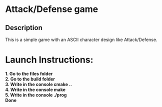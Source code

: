 # Attack/Defense game

## Description
This is a simple game with an ASCII character design like Attack/Defense.

# Launch Instructions:
**1. Go to the files folder**<br>
**2. Go to the build folder**<br>
**3. Write in the console cmake ..** <br>
**4. Write in the console make**<br>
**5. Write in the console ./prog**<br>
**Done**

